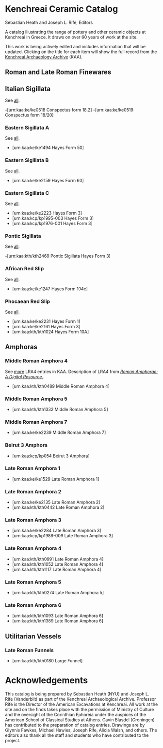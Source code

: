 # Kenchreai Ceramic Catalog
Sebastian Heath and Joseph L. Rife, Editors

A catalog illustrating the range of pottery and other ceramic objects at Kenchreai in Greece. It draws on over 60 years of work at the site.

This work is being actively edited and includes information that will be updated. Clicking on the title for each item will show the full record from the [Kenchreai Archaeology Archive](http://kenchreai.org/kaa) (KAA).

## Roman and Late Roman Finewares

## Italian Sigillata
See [all](http://kenchreai.org/kaa/typology/p-sig-it?more=true).

-[urn:kaa:ke/ke0518 Conspectus form 18.2]
-[urn:kaa:ke/ke0519 Conspectus form 18/20]

### Eastern Sigillata A
See [all](http://kenchreai.org/kaa/typology/p-esa?more=true).

- [urn:kaa:ke/ke1494 Hayes Form 50]

### Eastern Sigillata B
See [all](http://kenchreai.org/kaa/typology/p-esb?more=true).

- [urn:kaa:ke/ke2159 Hayes Form 60]

### Eastern Sigillata C
See [all](http://kenchreai.org/kaa/typology/p-esc?more=true).

- [urn:kaa:ke/ke2223 Hayes Form 3]
- [urn:kaa:kcp/kp1995-003 Hayes Form 3]
- [urn:kaa:kcp/kp1976-001 Hayes Form 3]

### Pontic Sigillata
See [all](http://kenchreai.org/kaa/typology/p-sig-pontic?more=true).

-[urn:kaa:kth/kth2469 Pontic Sigillata Hayes Form 3]

### African Red Slip
See [all](http://kenchreai.org/kaa/typology/p-ars?more=true).

- [urn:kaa:ke/ke1247 Hayes Form 104c]

### Phocaean Red Slip
See [all](http://kenchreai.org/kaa/typology/p-ors?more=true).

- [urn:kaa:ke/ke2231 Hayes Form 1]
- [urn:kaa:ke/ke2161 Hayes Form 3]
- [urn:kaa:kth/kth1024 Hayes Form 10A]

## Amphoras

### Middle Roman Amphora 4
See [more](http://kenchreai.org/kaa/typology/p-ors?more=true) LRA4 entries in KAA. Description of LRA4 from [*Roman Amphorae: A Digital Resource.*](https://archaeologydataservice.ac.uk/archives/view/amphora_ahrb_2005/details.cfm?id=16).

- [urn:kaa:kth/kth0489 Middle Roman Amphora 4]

### Middle Roman Amphora 5
- [urn:kaa:kth/kth1332 Middle Roman Amphora 5]

### Middle Roman Amphora 7
- [urn:kaa:ke/ke2239 Middle Roman Amphora 7]

### Beirut 3 Amphora
- [urn:kaa:kcp/kp054 Beirut 3 Amphora]

### Late Roman Amphora 1
- [urn:kaa:ke/ke1529 Late Roman Amphora 1]

### Late Roman Amphora 2

- [urn:kaa:ke/ke2135 Late Roman Amphora 2]
- [urn:kaa:kth/kth0442 Late Roman Amphora 2]

### Late Roman Amphora 3

- [urn:kaa:ke/ke2284 Late Roman Amphora 3]
- [urn:kaa:kcp/kp1988-009 Late Roman Amphora 3]

### Late Roman Amphora 4

- [urn:kaa:kth/kth0991 Late Roman Amphora 4]
- [urn:kaa:kth/kth1052 Late Roman Amphora 4]
- [urn:kaa:kth/kth1117 Late Roman Amphora 4]

### Late Roman Amphora 5
- [urn:kaa:kth/kth0274 Late Roman Amphora 5]

### Late Roman Amphora 6

- [urn:kaa:kth/kth1093 Late Roman Amphora 6]
- [urn:kaa:kth/kth1389 Late Roman Amphora 6]

## Utilitarian Vessels

### Late Roman Funnels
- [urn:kaa:kth/kth0180 Large Funnel]


# Acknowledgements
This catalog is being prepared by Sebastian Heath (NYU) and Joseph L. Rife (Vanderbilt) as part of the Kenchreai Archaeological Archive. Professor Rife is the Director of the American Excavations at Kenchreai. All work at the site and on the finds takes place with the permission of Ministry of Culture and the oversight of the Corinthian Ephoreia under the auspices of the American School of Classical Studies at Athens. Gavin Blasdel (Groningen) has contributed to the preparation of catalog entries. Drawings are by Glynnis Fawkes, Michael Hawies, Joseph Rife, Alicia Walsh, and others. The editors also thank all the staff and students who have contributed to the project.
